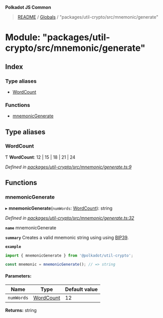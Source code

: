 **Polkadot JS Common**

> [README](../README.md) / [Globals](../globals.md) / "packages/util-crypto/src/mnemonic/generate"

# Module: "packages/util-crypto/src/mnemonic/generate"

## Index

### Type aliases

* [WordCount](_packages_util_crypto_src_mnemonic_generate_.md#wordcount)

### Functions

* [mnemonicGenerate](_packages_util_crypto_src_mnemonic_generate_.md#mnemonicgenerate)

## Type aliases

### WordCount

Ƭ  **WordCount**: 12 \| 15 \| 18 \| 21 \| 24

*Defined in [packages/util-crypto/src/mnemonic/generate.ts:9](https://github.com/polkadot-js/common/blob/aff78c2e/packages/util-crypto/src/mnemonic/generate.ts#L9)*

## Functions

### mnemonicGenerate

▸ **mnemonicGenerate**(`numWords`: [WordCount](_packages_util_crypto_src_mnemonic_generate_.md#wordcount)): string

*Defined in [packages/util-crypto/src/mnemonic/generate.ts:32](https://github.com/polkadot-js/common/blob/aff78c2e/packages/util-crypto/src/mnemonic/generate.ts#L32)*

**`name`** mnemonicGenerate

**`summary`** Creates a valid mnemonic string using using [BIP39](https://github.com/bitcoin/bips/blob/master/bip-0039.mediawiki).

**`example`** 
<BR>

```javascript
import { mnemonicGenerate } from '@polkadot/util-crypto';

const mnemonic = mnemonicGenerate(); // => string
```

#### Parameters:

Name | Type | Default value |
------ | ------ | ------ |
`numWords` | [WordCount](_packages_util_crypto_src_mnemonic_generate_.md#wordcount) | 12 |

**Returns:** string
